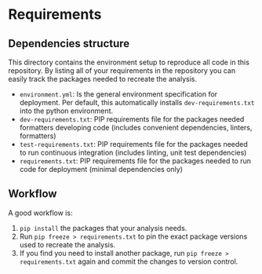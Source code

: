 # Requirements

## Dependencies structure

This directory contains the environment setup to reproduce all code in this repository. By listing all of your requirements
in the repository you can easily track the packages needed to recreate the analysis.

- `environment.yml`: Is the general environment specification for deployment. Per default, this automatically installs `dev-requirements.txt` into the python environment.
- `dev-requirements.txt`: PIP requirements file for the packages needed formatters developing code (includes convenient dependencies, linters, formatters)
- `test-requirements.txt`: PIP requirements file for the packages needed to run continuous integration (includes linting, unit test dependencies)
- `requirements.txt`: PIP requirements file for the packages needed to run code for deployment (minimal dependencies only)

## Workflow

A good workflow is:

1. `pip install` the packages that your analysis needs.
2. Run `pip freeze > requirements.txt` to pin the exact package versions used to recreate the analysis.
3. If you find you need to install another package, run `pip freeze > requirements.txt` again and commit the changes to version control.
